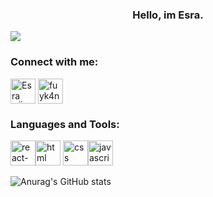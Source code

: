 <h3 align="center">Hello, im Esra. </h3>
<p align="left"> <img src="https://komarev.com/ghpvc/?username=esraturkmenn&label=Profile%20views&color=0e75b6&style=flat"  /> </p>

<h3 align="left">Connect with me:</h3>
<p align="left">
<a href="https://www.linkedin.com/in/esra-türkmen-348404211/" target="blank"><img align="center" src="https://sadullahkisacik.com/wp-content/uploads/2019/12/linkedin.png" alt="Esra TÜRKMEN" height="40" width="40" /></a>
<a href="https://www.instagram.com/tthesra/" target="blank"><img align="center" src="https://upload.wikimedia.org/wikipedia/commons/e/e7/Instagram_logo_2016.svg" alt="fuyk4n" height="40" width="40" /></a>
</p>
<h3 align="left">Languages and Tools:</h3>

<img src="https://reactnative.dev/img/tiny_logo.png" alt="react-native" width="40" height="40"/><img src="https://upload.wikimedia.org/wikipedia/commons/6/61/HTML5_logo_and_wordmark.svg" alt="html" width="40" height="40"/> <img src="https://upload.wikimedia.org/wikipedia/commons/d/d5/CSS3_logo_and_wordmark.svg" alt="css" width="40" height="40"/><img src="https://upload.wikimedia.org/wikipedia/commons/6/6a/JavaScript-logo.png" alt="javascript" width="40" height="40"/>


![Anurag's GitHub stats](https://github-readme-stats.vercel.app/api?username=esraturkmenn&theme=radical&show_icons=true)
